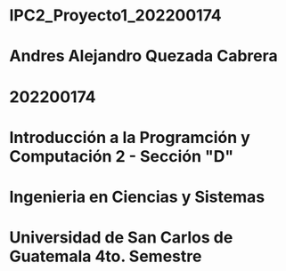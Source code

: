 # IPC2_Proyecto1_202200174
# Andres Alejandro Quezada Cabrera
# 202200174
# Introducción a la Programción y Computación 2 - Sección "D"
# Ingenieria en Ciencias y Sistemas
# Universidad de San Carlos de Guatemala 4to. Semestre
